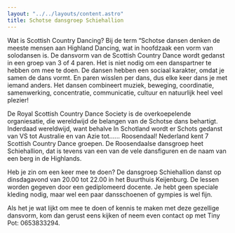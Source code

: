 ```yaml
---
layout: "../../layouts/content.astro"
title: Schotse dansgroep Schiehallion
---
```


Wat is Scottish Country Dancing?
Bij de term “Schotse dansen denken de meeste mensen aan Highland Dancing, wat in hoofdzaak een vorm van solodansen is.
De dansvorm van de Scottish Country Dance wordt gedanst in een groep van 3 of 4 paren.
Het is niet nodig om een danspartner te hebben om mee te doen.
De dansen hebben een sociaal karakter, omdat je samen de dans vormt.
En paren wisslen per dans, dus elke keer dans je met iemand anders.
Het dansen combineert muziek, beweging, coordinatie, samenwerking, concentratie, communicatie, cultuur en natuurlijk heel veel plezier!

De Royal Scottish Country Dance Society is de overkoepelende organiesatie, die wereldwijd de belangen van de Schotse dans behartigt.
Inderdaad wereldwijd, want behalve In Schotland wordt er Schots gedanst van VS tot Australie en van Azie tot...... Roosendaal!
Nederland kent 7 Scottish Country Dance groepen.
De Roosendaalse dansgroep heet Schiehallion, dat is tevens van een van de vele dansfiguren en de naam van een berg in de Highlands.

Heb je zin om een keer mee te doen?
De dansgroep Schiehallion danst op dinsdagavond van 20.00 tot 22.00 in het Buurthuis Keijenburg.
De lessen worden gegeven door een gediplomeerd docente.
Je hebt geen speciale kleding nodig, maar wel een paar dansschoenen of gympies is wel fijn.

Als het je wat lijkt om mee te doen of kennis te maken met deze gezellige dansvorm,
kom dan gerust eens kijken of neem even contact op met Tiny Pot: 0653833294.
